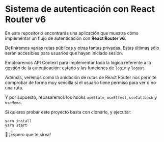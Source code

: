 # Sistema de autenticación con React Router v6

En este repositorio encontrarás una aplicación que muestra cómo implementar un flujo de autenticación con **React Router v6**.

Definiremos varias rutas públicas y otras tantas privadas. Estas últimas sólo serán accesibles para usuarios que hayan iniciado sesión.

Emplearemos API Context para implementar toda la lógica referente a la gestión de la autenticación: estado y las funciones de `login` y `logout`.

Además, veremos como la anidación de rutas de React Router nos permite comprobar de forma muy sencilla si el usuario tiene permiso para ver o no una ruta.

Y por supuesto, repasaremos los hooks `useState`, `useEffect`, `useCallback` y `useMemo`.

Si quieres probar este proyecto basta con clonarlo, y ejecutar:

```
yarn install
yarn start
```

💛 ¡Espero que te sirva!

